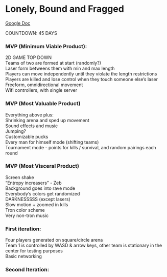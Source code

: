 # Lonely, Bound and Fragged

[Google Doc](https://docs.google.com/document/d/1Rim_29MpBzsC3cSfTfnz0drdfIjy-DR2wqA3pwQhLSg/edit?usp=sharing)

COUNTDOWN: 45 DAYS

### MVP (Minimum Viable Product):
2D GAME TOP DOWN<br />
Teams of two are formed at start (randomly?)<br />
Laser form betweens them with min and max length<br />
Players can move independently until they violate the length restrictions<br />
Players are killed and lose control when they touch someone else’s laser<br />
Freeform, omnidirectional movement<br />
Wifi controllers, with single server<br />

### MVP (Most Valuable Product)
Everything above plus:<br />
Shrinking arena and sped up movement<br />
Sound effects and music<br />
Jumping?<br />
Customizable pucks<br />
Every man for himself mode (shifting teams)<br />
Tournament mode - points for kills / survival, and random pairings each round<br />

### MVP (Most Visceral Product)
Screen shake<br />
“Entropy increasers” - Zeb <br />
Background goes into rave mode<br />
Everybody’s colors get randomized<br />
DARKNESSSSS (except lasers)<br />
Slow motion + zoomed in kills<br />
Tron color scheme<br />
Very non-tron music<br />

### First iteration:

Four players generated on square/circle arena<br />
Team 1 is controlled by WASD & arrow keys, other team is stationary in the center for testing purposes<br />
Basic networking<br />


### Second Iteration:



